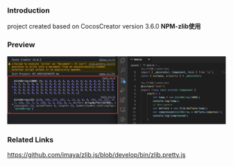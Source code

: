 ### Introduction

project created based on CocosCreator version 3.6.0 **NPM-zlib使用** 

### Preview
![image](../../../image/202211/2022112201.png)

### Related Links
https://github.com/imaya/zlib.js/blob/develop/bin/zlib.pretty.js